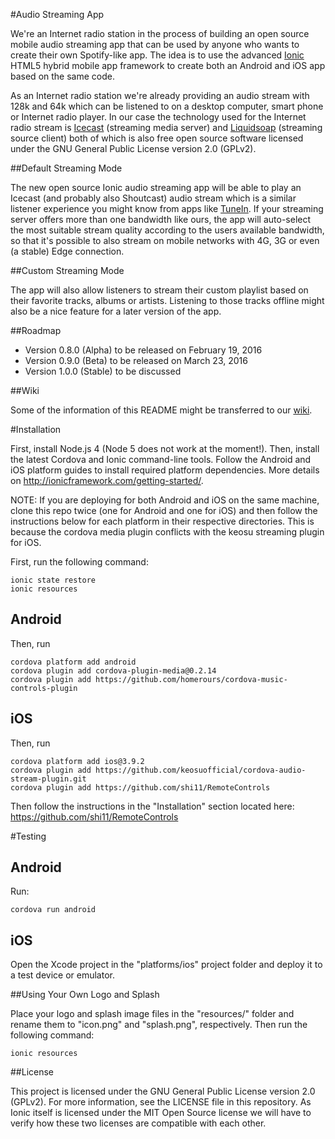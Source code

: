 #Audio Streaming App

We're an Internet radio station in the process of building an open source mobile audio streaming app that can be used by anyone who wants to create their own Spotify-like app. The idea is to use the advanced [Ionic](http://ionicframework.com) HTML5 hybrid mobile app framework to create both an Android and iOS app based on the same code.

As an Internet radio station we're already providing an audio stream with 128k and 64k which can be listened to on a desktop computer, smart phone or Internet radio player. In our case the technology used for the Internet radio stream is [Icecast](http://icecast.org/) (streaming media server) and [Liquidsoap](http://liquidsoap.fm/) (streaming source client) both of which is also free open source software licensed under the GNU General Public License version 2.0 (GPLv2).

##Default Streaming Mode

The new open source Ionic audio streaming app will be able to play an Icecast (and probably also Shoutcast) audio stream which is a similar listener experience you might know from apps like [TuneIn](http://tunein.com/). If your streaming server offers more than one bandwidth like ours, the app will auto-select the most suitable stream quality according to the users available bandwidth, so that it's possible to also stream on mobile networks with 4G, 3G or even (a stable) Edge connection.

##Custom Streaming Mode

The app will also allow listeners to stream their custom playlist based on their favorite tracks, albums or artists. Listening to those tracks offline might also be a nice feature for a later version of the app.

##Roadmap

* Version 0.8.0 (Alpha) to be released on February 19, 2016
* Version 0.9.0 (Beta) to be released on March 23, 2016
* Version 1.0.0 (Stable) to be discussed

##Wiki

Some of the information of this README might be transferred to our [wiki](https://github.com/24hourkirtan/ionic-audio-streaming/wiki).

#Installation

First, install Node.js 4 (Node 5 does not work at the moment!). Then, install the latest Cordova and Ionic command-line tools. Follow the Android and iOS platform guides to install required platform dependencies. More details on http://ionicframework.com/getting-started/.

NOTE: If you are deploying for both Android and iOS on the same machine, clone this repo twice (one for Android and one for iOS) and then follow the instructions below for each platform in their respective directories. This is because the cordova media plugin conflicts with the keosu streaming plugin for iOS.

First, run the following command:
```
ionic state restore
ionic resources
```

<h2>Android</h2>

Then, run
```
cordova platform add android
cordova plugin add cordova-plugin-media@0.2.14
cordova plugin add https://github.com/homerours/cordova-music-controls-plugin
```

<h2>iOS</h2>

Then, run
```
cordova platform add ios@3.9.2
cordova plugin add https://github.com/keosuofficial/cordova-audio-stream-plugin.git
cordova plugin add https://github.com/shi11/RemoteControls
```

Then follow the instructions in the "Installation" section located here: https://github.com/shi11/RemoteControls

#Testing

<h2> Android</h2>

Run:
```
cordova run android
```

<h2>iOS</h2>

Open the Xcode project in the "platforms/ios" project folder and deploy it to a test device or emulator.

##Using Your Own Logo and Splash

Place your logo and splash image files in the "resources/" folder and rename them to "icon.png" and "splash.png", respectively. Then run the following command:
```
ionic resources
```

##License

This project is licensed under the GNU General Public License version 2.0 (GPLv2). For more information, see the LICENSE file in this repository. As Ionic itself is licensed under the MIT Open Source license we will have to verify how these two licenses are compatible with each other.
